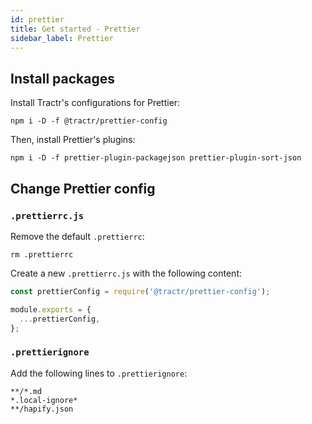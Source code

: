 ```yaml
---
id: prettier
title: Get started - Prettier
sidebar_label: Prettier
---
```


## Install packages

Install Tractr's configurations for Prettier:

```shell
npm i -D -f @tractr/prettier-config
```

Then, install Prettier's plugins:

```shell
npm i -D -f prettier-plugin-packagejson prettier-plugin-sort-json
```

## Change Prettier config

### `.prettierrc.js`

Remove the default `.prettierrc`:

```shell
rm .prettierrc
```

Create a new `.prettierrc.js` with the following content:

```javascript
const prettierConfig = require('@tractr/prettier-config');

module.exports = {
  ...prettierConfig,
};
```

### `.prettierignore`

Add the following lines to `.prettierignore`:

```ignore
**/*.md
*.local-ignore*
**/hapify.json
```
